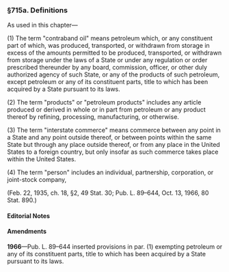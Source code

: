 ### §715a. Definitions ###

As used in this chapter—

(1) The term "contraband oil" means petroleum which, or any constituent part of which, was produced, transported, or withdrawn from storage in excess of the amounts permitted to be produced, transported, or withdrawn from storage under the laws of a State or under any regulation or order prescribed thereunder by any board, commission, officer, or other duly authorized agency of such State, or any of the products of such petroleum, except petroleum or any of its constituent parts, title to which has been acquired by a State pursuant to its laws.

(2) The term "products" or "petroleum products" includes any article produced or derived in whole or in part from petroleum or any product thereof by refining, processing, manufacturing, or otherwise.

(3) The term "interstate commerce" means commerce between any point in a State and any point outside thereof, or between points within the same State but through any place outside thereof, or from any place in the United States to a foreign country, but only insofar as such commerce takes place within the United States.

(4) The term "person" includes an individual, partnership, corporation, or joint-stock company,

(Feb. 22, 1935, ch. 18, §2, 49 Stat. 30; Pub. L. 89–644, Oct. 13, 1966, 80 Stat. 890.)

#### **Editorial Notes** ####

#### Amendments ####

**1966**—Pub. L. 89–644 inserted provisions in par. (1) exempting petroleum or any of its constituent parts, title to which has been acquired by a State pursuant to its laws.